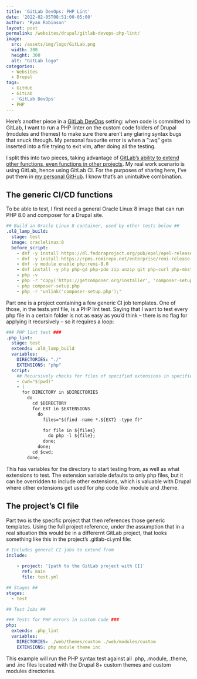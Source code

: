 ```yaml
---
title: 'GitLab DevOps: PHP Lint'
date: '2022-02-05T08:51:00-05:00'
author: 'Ryan Robinson'
layout: post
permalink: /websites/drupal/gitlab-devops-php-lint/
image: 
  src: /assets/img/logo/GitLab.png
  width: 300
  height: 300
  alt: "GitLab logo"
categories:
  - Websites
  - Drupal
tags:
  - GitHub
  - GitLab
  - 'GitLab DevOps'
  - PHP
---
```


Here’s another piece in a [GitLab DevOps](/tags/gitlab-devops/) setting: when code is committed to GitLab, I want to run a PHP linter on the custom code folders of Drupal (modules and themes) to make sure there aren’t any glaring syntax bugs that snuck through. My personal favourite error is when a “:wq” gets inserted into a file trying to exit vim, after doing all the testing.

I split this into two pieces, taking advantage of [GitLab’s ability to extend other functions, even functions in other projects](https://docs.gitlab.com/ee/ci/yaml/index.html#extends). My real work scenario is using GitLab, hence using GitLab CI. For the purposes of sharing here, I’ve put them in [my personal GitHub](https://github.com/ryan-l-robinson/GitLab-CI-CD). I know that’s an unintuitive combination.

## The generic CI/CD functions

To be able to test, I first need a general Oracle Linux 8 image that can run PHP 8.0 and composer for a Drupal site.

```yml
## Build an Oracle Linux 8 container, used by other tests below ##
.ol8_lamp_build:
  stage: test
  image: oraclelinux:8
  before_script:
    - dnf -y install https://dl.fedoraproject.org/pub/epel/epel-release-latest-8.noarch.rpm
    - dnf -y install https://rpms.remirepo.net/enterprise/remi-release-8.rpm
    - dnf -y module enable php:remi-8.0
    - dnf install -y php php-gd php-pdo zip unzip git php-curl php-mbstring php-zip php-json php-xml php-simplexml php-mysqlnd php-pecl-apcu wget curl
    - php -v
    - php -r "copy('https://getcomposer.org/installer', 'composer-setup.php');"
    - php composer-setup.php
    - php -r "unlink('composer-setup.php');"
```

Part one is a project containing a few generic CI job templates. One of those, in the tests.yml file, is a PHP lint test. Saying that I want to test every php file in a certain folder is not as easy as you’d think – there is no flag for applying it recursively – so it requires a loop:

```yml
### PHP lint test ###
.php_lint:
  stage: test
  extends: .ol8_lamp_build
  variables:
    DIRECTORIES: "./"
    EXTENSIONS: "php"
  script:
    ## Recursively checks for files of specified extensions in specified directories and completes php lint on them
    - cwd="$(pwd)"
    - |
      for DIRECTORY in $DIRECTORIES 
        do
          cd $DIRECTORY
          for EXT in $EXTENSIONS
            do
              files="$(find -name *.${EXT} -type f)"

              for file in ${files}
                do php -l ${file};
              done;
            done;
          cd $cwd;
        done;
```

This has variables for the directory to start testing from, as well as what extensions to test. The extension variable defaults to only php files, but it can be overridden to include other extensions, which is valuable with Drupal where other extensions get used for php code like .module and .theme.

## The project’s CI file

Part two is the specific project that then references those generic templates. Using the full project reference, under the assumption that in a real situation this would be in a differernt GitLab project, that looks something like this in the project’s .gitlab-ci.yml file:

```yml
# Includes general CI jobs to extend from
include:
 
    - project: '[path to the GitLab project with CI]'
      ref: main
      file: test.yml

## Stages ##
stages:
  - test

## Test Jobs ##

### Tests for PHP errors in custom code ###
php:
  extends: .php_lint
  variables:
    DIRECTORIES: ./web/themes/custom ./web/modules/custom
    EXTENSIONS: php module theme inc
```

This example will run the PHP syntax test against all .php, .module, .theme, and .inc files located with the Drupal 8+ custom themes and custom modules directories.
